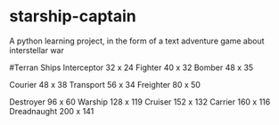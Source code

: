 # starship-captain
A python learning project, in the form of a text adventure game about interstellar war

#Terran Ships
Interceptor 32 x 24
Fighter 40 x 32
Bomber 48 x 35

Courier 48 x 38
Transport 56 x 34
Freighter 80 x 50

Destroyer 96 x 60
Warship 128 x 119
Cruiser 152 x 132
Carrier 160 x 116
Dreadnaught 200 x 141
